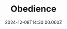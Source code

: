 ---
video:
  type: vimeo
  id: 1037259180
speaker:
  permalink: codey-friesen
  name: Codey Friesen
title: Obedience
image: https://i.imgur.com/gOZkr6g.png
date: 2024-12-08T14:30:00.000Z
---